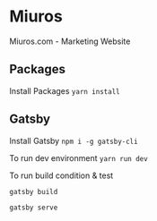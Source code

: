 # Miuros
Miuros.com - Marketing Website

## Packages
Install Packages
`yarn install` 


## Gatsby
Install Gatsby
`npm i -g gatsby-cli`

To run dev environment
`yarn run dev` 

To run build condition & test
```
gatsby build

gatsby serve
``` 
